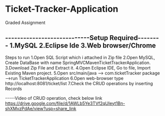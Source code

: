# Ticket-Tracker-Application
Graded Assignment

----------------------------Setup Required--------
1.MySQL
2.Eclipse Ide
3.Web browser/Chrome
--------------------------------------------------
Steps to run
1.Open SQL Script which i attached in Zip file
2.Open MySQL, Create DataBase with name SpringMVCMavenTicketTrackerApplication.
3.Download Zip File and Extract it.
4.Open Eclipse IDE, Go to file, Import Existing Maven project.
5.Open src/main/java  -->  com.ticketTracker package -->run TicketTrackerApplication
6.Open web-browser type http://localhost:8081/ticket/list
7.Check the CRUD operations by inserting Records

-----Video of CRUD operation, check below link
https://drive.google.com/file/d/1AWLb5Ye3TVf2qUIeyt1Bn-shXMvzPdAe/view?usp=share_link
